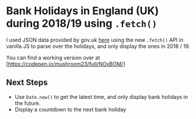 # Bank Holidays in England (UK) during 2018/19 using `.fetch()`

I used JSON data provided by gov.uk [here](https://www.gov.uk/bank-holidays.json) using the new `.fetch()` API in vanilla JS to parse over the holidays, and only display the ones in 2018 / 19.

You can find a working version over at [https://codepen.io/mushroom23/full/NOxBOM/]

## Next Steps

- Use `Date.now()` to get the latest time, and only display bank holidays in the future. 
- Display a countdown to the next bank holiday


